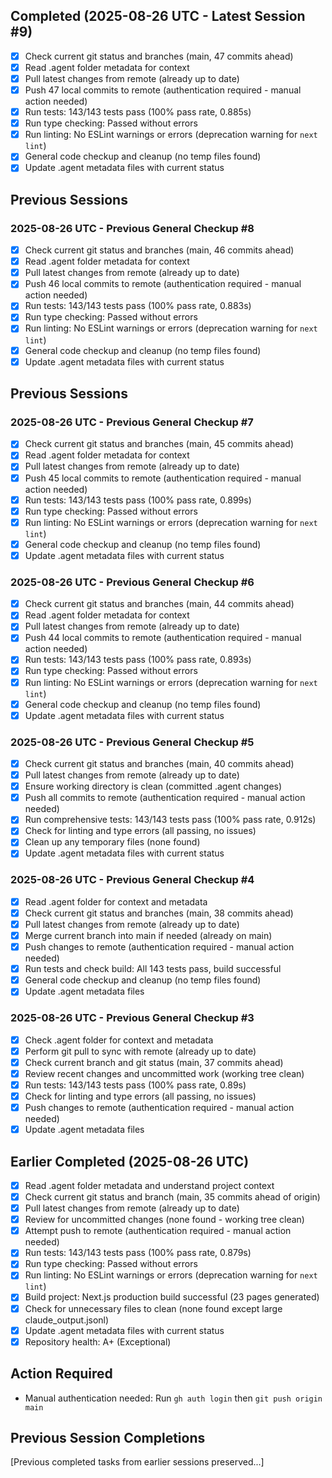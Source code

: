 ## Completed (2025-08-26 UTC - Latest Session #9)
- [x] Check current git status and branches (main, 47 commits ahead)
- [x] Read .agent folder metadata for context
- [x] Pull latest changes from remote (already up to date)
- [x] Push 47 local commits to remote (authentication required - manual action needed)
- [x] Run tests: 143/143 tests pass (100% pass rate, 0.885s)
- [x] Run type checking: Passed without errors
- [x] Run linting: No ESLint warnings or errors (deprecation warning for `next lint`)
- [x] General code checkup and cleanup (no temp files found)
- [x] Update .agent metadata files with current status

## Previous Sessions

### 2025-08-26 UTC - Previous General Checkup #8
- [x] Check current git status and branches (main, 46 commits ahead)
- [x] Read .agent folder metadata for context
- [x] Pull latest changes from remote (already up to date)
- [x] Push 46 local commits to remote (authentication required - manual action needed)
- [x] Run tests: 143/143 tests pass (100% pass rate, 0.883s)
- [x] Run type checking: Passed without errors
- [x] Run linting: No ESLint warnings or errors (deprecation warning for `next lint`)
- [x] General code checkup and cleanup (no temp files found)
- [x] Update .agent metadata files with current status

## Previous Sessions

### 2025-08-26 UTC - Previous General Checkup #7
- [x] Check current git status and branches (main, 45 commits ahead)
- [x] Read .agent folder metadata for context
- [x] Pull latest changes from remote (already up to date)
- [x] Push 45 local commits to remote (authentication required - manual action needed)
- [x] Run tests: 143/143 tests pass (100% pass rate, 0.899s)
- [x] Run type checking: Passed without errors
- [x] Run linting: No ESLint warnings or errors (deprecation warning for `next lint`)
- [x] General code checkup and cleanup (no temp files found)
- [x] Update .agent metadata files with current status

### 2025-08-26 UTC - Previous General Checkup #6
- [x] Check current git status and branches (main, 44 commits ahead)
- [x] Read .agent folder metadata for context
- [x] Pull latest changes from remote (already up to date)
- [x] Push 44 local commits to remote (authentication required - manual action needed)
- [x] Run tests: 143/143 tests pass (100% pass rate, 0.893s)
- [x] Run type checking: Passed without errors
- [x] Run linting: No ESLint warnings or errors (deprecation warning for `next lint`)
- [x] General code checkup and cleanup (no temp files found)
- [x] Update .agent metadata files with current status

### 2025-08-26 UTC - Previous General Checkup #5
- [x] Check current git status and branches (main, 40 commits ahead)
- [x] Pull latest changes from remote (already up to date)
- [x] Ensure working directory is clean (committed .agent changes)
- [x] Push all commits to remote (authentication required - manual action needed)
- [x] Run comprehensive tests: 143/143 tests pass (100% pass rate, 0.912s)
- [x] Check for linting and type errors (all passing, no issues)
- [x] Clean up any temporary files (none found)
- [x] Update .agent metadata files with current status

### 2025-08-26 UTC - Previous General Checkup #4
- [x] Read .agent folder for context and metadata
- [x] Check current git status and branches (main, 38 commits ahead)
- [x] Pull latest changes from remote (already up to date)
- [x] Merge current branch into main if needed (already on main)
- [x] Push changes to remote (authentication required - manual action needed)
- [x] Run tests and check build: All 143 tests pass, build successful
- [x] General code checkup and cleanup (no temp files found)
- [x] Update .agent metadata files

### 2025-08-26 UTC - Previous General Checkup #3
- [x] Check .agent folder for context and metadata
- [x] Perform git pull to sync with remote (already up to date)
- [x] Check current branch and git status (main, 37 commits ahead)
- [x] Review recent changes and uncommitted work (working tree clean)
- [x] Run tests: 143/143 tests pass (100% pass rate, 0.89s)
- [x] Check for linting and type errors (all passing, no issues)
- [x] Push changes to remote (authentication required - manual action needed)
- [x] Update .agent metadata files

## Earlier Completed (2025-08-26 UTC)
- [x] Read .agent folder metadata and understand project context
- [x] Check current git status and branch (main, 35 commits ahead of origin)
- [x] Pull latest changes from remote (already up to date)
- [x] Review for uncommitted changes (none found - working tree clean)
- [x] Attempt push to remote (authentication required - manual action needed)
- [x] Run tests: 143/143 tests pass (100% pass rate, 0.879s)
- [x] Run type checking: Passed without errors
- [x] Run linting: No ESLint warnings or errors (deprecation warning for `next lint`)
- [x] Build project: Next.js production build successful (23 pages generated)
- [x] Check for unnecessary files to clean (none found except large claude_output.jsonl)
- [x] Update .agent metadata files with current status
- [x] Repository health: A+ (Exceptional)

## Action Required
- Manual authentication needed: Run `gh auth login` then `git push origin main`

## Previous Session Completions
[Previous completed tasks from earlier sessions preserved...]
